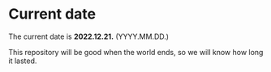 # Current date

The current date is **2022.12.21.** (YYYY.MM.DD.)

This repository will be good when the world ends, so we will know how long it lasted.